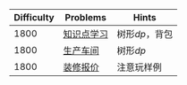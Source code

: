 | Difficulty | Problems | Hints |
|------------|------------|-----------|
| 1800 | [知识点学习](https://bs.daimayuan.top/p/17) | 树形$dp$，背包 |
| 1800 | [生产车间](https://www.luogu.com.cn/problem/P12136) | 树形$dp$ |
| 1800 | [装修报价](https://www.luogu.com.cn/problem/P12137) | 注意玩样例 |

